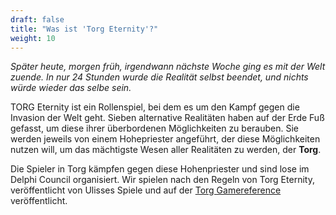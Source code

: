 ```yaml
---
draft: false
title: "Was ist 'Torg Eternity'?"
weight: 10
---
```


*Später heute, morgen früh, irgendwann nächste Woche ging es mit der Welt
zuende. In nur 24 Stunden wurde die Realität selbst beendet, und nichts würde
wieder das selbe sein.* 

TORG Eternity ist ein Rollenspiel, bei dem es um den Kampf gegen die Invasion
der Welt geht. Sieben alternative Realitäten haben auf der Erde Fuß gefasst, um
diese ihrer überbordenen Möglichkeiten zu berauben.  Sie werden jeweils von
einem Hohepriester angeführt, der diese Möglichkeiten nutzen will, um das
mächtigste Wesen aller Realitäten zu werden, der **Torg**. 

Die Spieler in Torg kämpfen gegen diese Hohenpriester und sind lose im Delphi
Council organisiert.  Wir spielen nach den Regeln von Torg Eternity,
veröffentlicht von Ulisses Spiele und auf der [Torg
Gamereference](https://torg-gamereference.com) veröffentlicht.


